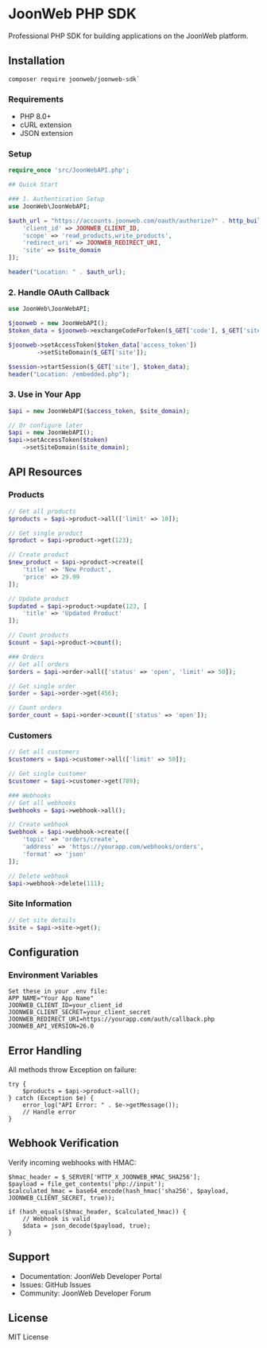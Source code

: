 # JoonWeb PHP SDK

Professional PHP SDK for building applications on the JoonWeb platform.

## Installation
    composer require joonweb/joonweb-sdk`

### Requirements
- PHP 8.0+
- cURL extension
- JSON extension

### Setup
```php 
require_once 'src/JoonWebAPI.php';

## Quick Start

### 1. Authentication Setup
use JoonWeb\JoonWebAPI;

$auth_url = "https://accounts.joonweb.com/oauth/authorize?" . http_build_query([
    'client_id' => JOONWEB_CLIENT_ID,
    'scope' => 'read_products,write_products',
    'redirect_uri' => JOONWEB_REDIRECT_URI,
    'site' => $site_domain
]);

header("Location: " . $auth_url);
```

### 2. Handle OAuth Callback
```php
use JoonWeb\JoonWebAPI;

$joonweb = new JoonWebAPI();
$token_data = $joonweb->exchangeCodeForToken($_GET['code'], $_GET['site']);

$joonweb->setAccessToken($token_data['access_token'])
        ->setSiteDomain($_GET['site']);

$session->startSession($_GET['site'], $token_data);
header("Location: /embedded.php");
```

### 3. Use in Your App
```php
$api = new JoonWebAPI($access_token, $site_domain);

// Or configure later
$api = new JoonWebAPI();
$api->setAccessToken($token)
    ->setSiteDomain($site_domain);

```
## API Resources

### Products
```php
// Get all products
$products = $api->product->all(['limit' => 10]);

// Get single product
$product = $api->product->get(123);

// Create product
$new_product = $api->product->create([
    'title' => 'New Product',
    'price' => 29.99
]);

// Update product
$updated = $api->product->update(123, [
    'title' => 'Updated Product'
]);

// Count products
$count = $api->product->count();

### Orders
// Get all orders
$orders = $api->order->all(['status' => 'open', 'limit' => 50]);

// Get single order
$order = $api->order->get(456);

// Count orders
$order_count = $api->order->count(['status' => 'open']);
```
### Customers
```php
// Get all customers
$customers = $api->customer->all(['limit' => 50]);

// Get single customer
$customer = $api->customer->get(789);

### Webhooks
// Get all webhooks
$webhooks = $api->webhook->all();

// Create webhook
$webhook = $api->webhook->create([
    'topic' => 'orders/create',
    'address' => 'https://yourapp.com/webhooks/orders',
    'format' => 'json'
]);

// Delete webhook
$api->webhook->delete(111);
```
### Site Information
```php
// Get site details
$site = $api->site->get();
```

## Configuration

### Environment Variables
```env
Set these in your .env file:
APP_NAME="Your App Name"
JOONWEB_CLIENT_ID=your_client_id
JOONWEB_CLIENT_SECRET=your_client_secret
JOONWEB_REDIRECT_URI=https://yourapp.com/auth/callback.php
JOONWEB_API_VERSION=26.0
```

## Error Handling
All methods throw Exception on failure:
```
try {
    $products = $api->product->all();
} catch (Exception $e) {
    error_log("API Error: " . $e->getMessage());
    // Handle error
}
```

## Webhook Verification
Verify incoming webhooks with HMAC:
```
$hmac_header = $_SERVER['HTTP_X_JOONWEB_HMAC_SHA256'];
$payload = file_get_contents('php://input');
$calculated_hmac = base64_encode(hash_hmac('sha256', $payload, JOONWEB_CLIENT_SECRET, true));

if (hash_equals($hmac_header, $calculated_hmac)) {
    // Webhook is valid
    $data = json_decode($payload, true);
}
```
## Support
- Documentation: JoonWeb Developer Portal
- Issues: GitHub Issues
- Community: JoonWeb Developer Forum

## License
MIT License
